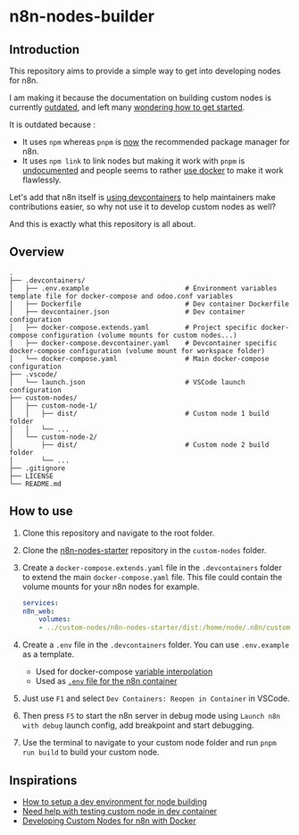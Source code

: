 # n8n-nodes-builder

## Introduction

This repository aims to provide a simple way to get into developing nodes for n8n.

I am making it because the documentation on building custom nodes is currently [outdated](https://github.com/n8n-io/n8n-nodes-starter/issues/62), and left many [wondering how to get started](https://community.n8n.io/t/n8n-nodes-starter-example-switched-to-pnpm-does-not-match-tutorial/59031).

It is outdated because :
- It uses `npm` whereas `pnpm` is [now](https://github.com/n8n-io/n8n/pull/4429) the recommended package manager for n8n.
- It uses `npm link` to link nodes but making it work with `pnpm` is [undocumented](https://community.n8n.io/t/issues-creating-custom-nodes/81250/4) and people seems to rather [use docker](https://community.n8n.io/t/need-help-with-testing-custom-node-in-dev-container/57520/5) to make it work flawlessly.

Let's add that n8n itself is [using devcontainers](https://github.com/n8n-io/n8n/tree/master/.devcontainer) to help maintainers make contributions easier, so why not use it to develop custom nodes as well?

And this is exactly what this repository is all about.

## Overview

```text
.
├── .devcontainers/
│   ├── .env.example                        # Environment variables template file for docker-compose and odoo.conf variables
│   ├── Dockerfile                          # Dev container Dockerfile
│   ├── devcontainer.json                   # Dev container configuration
│   ├── docker-compose.extends.yaml         # Project specific docker-compose configuration (volume mounts for custom nodes...)
│   ├── docker-compose.devcontainer.yaml    # Devcontainer specific docker-compose configuration (volume mount for workspace folder)     
│   └── docker-compose.yaml                 # Main docker-compose configuration
├── .vscode/
│   └── launch.json                         # VSCode launch configuration
├── custom-nodes/
│   ├── custom-node-1/
│   │   ├── dist/                           # Custom node 1 build folder
│   │   └── ...
│   └── custom-node-2/
│       ├── dist/                           # Custom node 2 build folder
│       └── ...
├── .gitignore
├── LICENSE
└── README.md
```

## How to use

1. Clone this repository and navigate to the root folder.
2. Clone the [n8n-nodes-starter](https://github.com/n8n-io/n8n-nodes-starter) repository in the `custom-nodes` folder.
3. Create a `docker-compose.extends.yaml` file in the `.devcontainers` folder to extend the main `docker-compose.yaml` file. This file could contain the volume mounts for your n8n nodes for example.

    ```yaml
    services:
    n8n_web:
        volumes:
        - ../custom-nodes/n8n-nodes-starter/dist:/home/node/.n8n/custom/node_modules/n8n-nodes-starter
    ```	

4. Create a `.env` file in the `.devcontainers` folder. You can use `.env.example` as a template.
   - Used for docker-compose [variable interpolation](https://docs.docker.com/compose/how-tos/environment-variables/variable-interpolation/#interpolation-syntax)
   - Used as [`.env` file for the n8n container](https://docs.docker.com/reference/compose-file/services/#env_file)
5. Just use `F1` and select `Dev Containers: Reopen in Container` in VSCode.
6. Then press `F5` to start the n8n server in debug mode using `Launch n8n with debug` launch config, add breakpoint and start debugging.
7. Use the terminal to navigate to your custom node folder and run `pnpm run build` to build your custom node.

## Inspirations

- [How to setup a dev environment for node building](https://community.n8n.io/t/how-to-setup-a-dev-environment-for-node-building/77150)
- [Need help with testing custom node in dev container](https://community.n8n.io/t/need-help-with-testing-custom-node-in-dev-container/57520)
- [Developing Custom Nodes for n8n with Docker](https://dev.to/hubschrauber/developing-custom-nodes-for-n8n-with-docker-3poj)